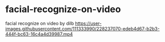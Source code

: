 # facial-recognize-on-video
facial recognize on video by dilb
https://user-images.githubusercontent.com/111333990/228237070-edeb4d67-b2b3-444f-bc63-16c4a4d39987.mp4

